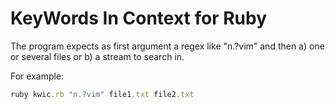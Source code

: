 # KeyWords In Context for Ruby

The program expects as first argument a regex like "n.?vim" and then a) one or several files or b) a stream to search in.

For example:
``` ruby
ruby kwic.rb "n.?vim" file1.txt file2.txt
```


